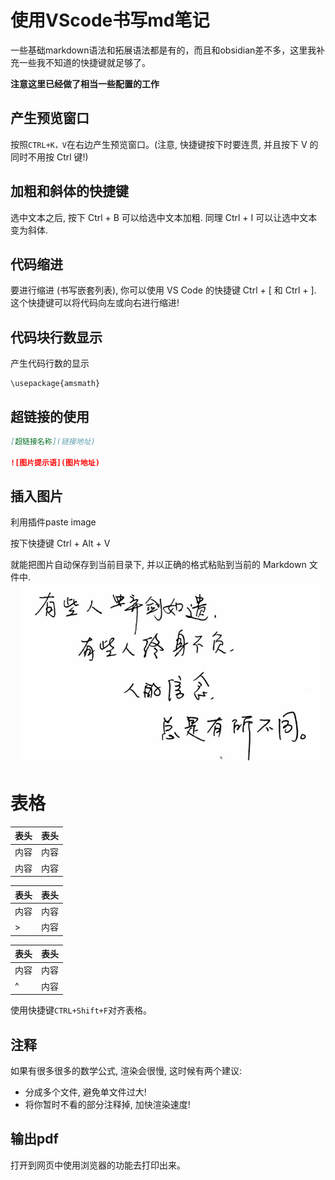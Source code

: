 # 使用VScode书写md笔记
一些基础markdown语法和拓展语法都是有的，而且和obsidian差不多，这里我补充一些我不知道的快捷键就足够了。

**注意这里已经做了相当一些配置的工作**

## 产生预览窗口
按照`CTRL+K，V`在右边产生预览窗口。(注意, 快捷键按下时要连贯, 并且按下 V 的同时不用按 Ctrl 键!)

## 加粗和斜体的快捷键
选中文本之后, 按下 Ctrl + B 可以给选中文本加粗.
同理 Ctrl + I 可以让选中文本变为斜体.

## 代码缩进
要进行缩进 (书写嵌套列表), 你可以使用 VS Code 的快捷键 Ctrl + [ 和 Ctrl + ].
这个快捷键可以将代码向左或向右进行缩进!

## 代码块行数显示
产生代码行数的显示
```latex{.line-numbers}
\usepackage{amsmath}
```
## 超链接的使用
```markdown
[超链接名称](链接地址)

![图片提示语](图片地址)
```
## 插入图片
利用插件paste image

按下快捷键 Ctrl + Alt + V

就能把图片自动保存到当前目录下, 并以正确的格式粘贴到当前的 Markdown 文件中.
![](images/![Alt%20text](image.png).png)
# 表格
| 表头 | 表头 |
| ---- | ---- |
| 内容 | 内容 |
| 内容 | 内容 |

| 表头 | 表头 |
| ---- | ---- |
| 内容 | 内容 |
| >    | 内容 |

| 表头 | 表头 |
| ---- | ---- |
| 内容 | 内容 |
| ^    | 内容 |

使用快捷键`CTRL+Shift+F`对齐表格。

## 注释
<!-- 你看不见我 -->

<!-- 多行注释
就像这样 -->

如果有很多很多的数学公式, 渲染会很慢, 这时候有两个建议:

* 分成多个文件, 避免单文件过大!
* 将你暂时不看的部分注释掉, 加快渲染速度!

## 输出pdf
打开到网页中使用浏览器的功能去打印出来。